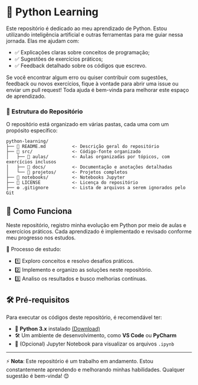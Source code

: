# 🚀 Python Learning

Este repositório é dedicado ao meu aprendizado de Python. Estou utilizando inteligência artificial e outras ferramentas para me guiar nessa jornada. Elas me ajudam com:

- ✅ Explicações claras sobre conceitos de programação;
- ✅ Sugestões de exercícios práticos;
- ✅ Feedback detalhado sobre os códigos que escrevo.

Se você encontrar algum erro ou quiser contribuir com sugestões, feedback ou novos exercícios, fique à vontade para abrir uma issue ou enviar um pull request! Toda ajuda é bem-vinda para melhorar este espaço de aprendizado.

### 📂 Estrutura do Repositório

O repositório está organizado em várias pastas, cada uma com um propósito específico:

```
python-learning/
├── 📜 README.md          <- Descrição geral do repositório
├── 📁 src/               <- Código-fonte organizado
│   ├── 📂 aulas/         <- Aulas organizadas por tópicos, com exercícios inclusos
│   ├── 📂 docs/          <- Documentação e anotações detalhadas
│   └── 📂 projetos/      <- Projetos completos
├── 📒 notebooks/         <- Notebooks Jupyter
├── 📝 LICENSE            <- Licença do repositório
├── ⚙️ .gitignore         <- Lista de arquivos a serem ignorados pelo Git
```

## 🔹 Como Funciona

Neste repositório, registro minha evolução em Python por meio de aulas e exercícios práticos.
Cada aprendizado é implementado e revisado conforme meu progresso nos estudos.

📌 Processo de estudo:
- 1️⃣ Exploro conceitos e resolvo desafios práticos.
- 2️⃣ Implemento e organizo as soluções neste repositório.
- 3️⃣ Analiso os resultados e busco melhorias contínuas.

## 🛠 Pré-requisitos

Para executar os códigos deste repositório, é recomendável ter:
- 🐍 **Python 3.x** instalado [(Download)](https://www.python.org/downloads/) 
- 🛠️ Um ambiente de desenvolvimento, como **VS Code** ou **PyCharm** 
- 📒 (Opcional) Jupyter Notebook para visualizar os arquivos `.ipynb` 

---

⚡ **Nota**: Este repositório é um trabalho em andamento. Estou constantemente aprendendo e melhorando minhas habilidades. Qualquer sugestão é bem-vinda! 😊
